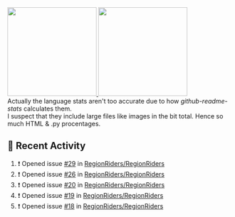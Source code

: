 <a href="https://github.com/anuraghazra/github-readme-stats">
  <img height=200 src="https://readme-stats-danrejk.vercel.app/api?username=Danrejk&theme=github_dark&border_color=3d444d&count_private=true" />
</a>
<a href="https://github.com/anuraghazra/github-readme-stats">
  <img height=200 src="https://readme-stats-danrejk.vercel.app/api/top-langs/?username=Danrejk&layout=compact&theme=github_dark&border_color=3d444d&count_private=true&hide=QML&langs_count=8" />
</a>
<br>Actually the language stats aren't too accurate due to how <i>github-readme-stats</i> calculates them.
<br>I suspect that they include large files like images in the bit total. Hence so much HTML & .py procentages.

## 🚀 Recent Activity  
<!--START_SECTION:activity-->
1. ❗ Opened issue [#29](https://github.com/RegionRiders/RegionRiders/issues/29) in [RegionRiders/RegionRiders](https://github.com/RegionRiders/RegionRiders)
2. ❗ Opened issue [#26](https://github.com/RegionRiders/RegionRiders/issues/26) in [RegionRiders/RegionRiders](https://github.com/RegionRiders/RegionRiders)
3. ❗ Opened issue [#20](https://github.com/RegionRiders/RegionRiders/issues/20) in [RegionRiders/RegionRiders](https://github.com/RegionRiders/RegionRiders)
4. ❗ Opened issue [#19](https://github.com/RegionRiders/RegionRiders/issues/19) in [RegionRiders/RegionRiders](https://github.com/RegionRiders/RegionRiders)
5. ❗ Opened issue [#18](https://github.com/RegionRiders/RegionRiders/issues/18) in [RegionRiders/RegionRiders](https://github.com/RegionRiders/RegionRiders)
<!--END_SECTION:activity-->

